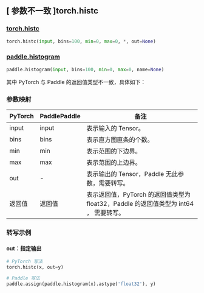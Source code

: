 ## [ 参数不一致 ]torch.histc

### [torch.histc](https://pytorch.org/docs/stable/generated/torch.histc.html#torch-histc)

```python
torch.histc(input, bins=100, min=0, max=0, *, out=None)
```

### [paddle.histogram](https://www.paddlepaddle.org.cn/documentation/docs/zh/develop/api/paddle/histogram_cn.html#histogram)

```python
paddle.histogram(input, bins=100, min=0, max=0, name=None)
```

其中 PyTorch 与 Paddle 的返回值类型不一致，具体如下：

### 参数映射

| PyTorch | PaddlePaddle | 备注                                                |
| ------- | ------------ | --------------------------------------------------- |
| input   | input        | 表示输入的 Tensor。                                  |
| bins    | bins         | 表示直方图直条的个数。                              |
| min     | min          | 表示范围的下边界。                                  |
| max     | max          | 表示范围的上边界。                                  |
| out     | -            | 表示输出的 Tensor，Paddle 无此参数，需要转写。 |
| 返回值     | 返回值           | 表示返回值，PyTorch 的返回值类型为 float32，Paddle 的返回值类型为 int64 ， 需要转写。 |

### 转写示例

#### out：指定输出

```python
# PyTorch 写法
torch.histc(x, out=y)

# Paddle 写法
paddle.assign(paddle.histogram(x).astype('float32'), y)
```
